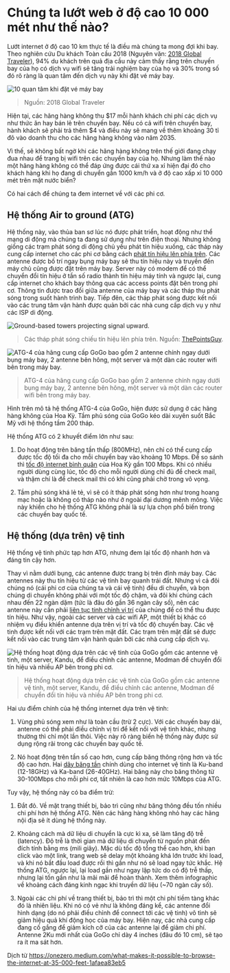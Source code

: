 # Chúng ta lướt web ở độ cao 10 000 mét như thế nào?

Lướt internet ở độ cao 10 km thực tế là điều mà chúng ta mong đợi khi bay. Theo nghiên cứu Du khách Toàn cầu 2018 (Nguyên văn: [2018 Global Traveler](https://www.gogoair.com/learning-center/2018-global-traveler-research-study/)), 94% du khách trên quả địa cầu này cảm thấy rằng trên chuyến bay của họ có dịch vụ wifi sẽ tăng trải nghiệm bay của họ và 30% trong số đó rõ ràng là quan tâm đến dịch vụ này khi đặt vé máy bay.

![10 quan tâm khi đặt vé máy bay](https://miro.medium.com/max/1306/0*OiNjMo2GsbQWQEoq)

> Nguồn: 2018 Global Traveler 

Hiện tại, các hãng hàng không thu $17 mỗi hành khách chi phí các dịch vụ như thức ăn hay bán lẻ trên chuyến bay. Nếu có cả wifi trên chuyến bay, hành khách sẽ phải trả thêm $4 và điều này sẽ mang về thêm khoảng 30 tỉ đô vào doanh thu cho các hãng hàng không vào năm 2035.

Vì thế, sẽ không bất ngờ khi các hãng hàng không trên thế giới đang chạy đua nhau để trang bị wifi trên các chuyến bay của họ. Nhưng làm thế nào một hãng hàng không có thể đáp ứng được cái thứ xa xỉ hiện đại đó cho khách hàng khi họ đang di chuyển gần 1000 km/h và ở độ cao xấp xỉ 10 000 mét trên mặt nước biển?

Có hai cách để chúng ta đem internet về với các phi cơ.

## Hệ thống Air to ground (ATG)

Hệ thống này, vào thủa ban sơ lúc nó được phát triển, hoạt động như thể mạng di động mà chúng ta đang sử dụng như trên điện thoại. Nhưng không giống các trạm phát sóng di động chủ yếu phát tín hiệu xuống, các tháp này cung cấp internet cho các phi cơ bằng cách [phát tín hiệu lên phía trên](https://fortune.com/2017/08/10/how-does-wifi-work-on-planes/). Các antenne được bố trí ngay bụng máy bay sẽ thu tín hiệu này và truyền đến máy chủ cũng được đặt trên máy bay. Server này có modem để có thể chuyển đổi tín hiệu ở tần số radio thành tín hiệu máy tính và ngược lại, cung cấp internet cho khách bay thông qua các access points đặt bên trong phi cơ. Thông tin được trao đổi giữa antenne của máy bay và các tháp thu phát sóng trong suốt hành trình bay. Tiếp đên, các tháp phát sóng được kết nối vào các trung tâm vận hành được quản bởi các nhà cung cấp dịch vụ y như các ISP di động.

![Ground-based towers projecting signal upward.](https://miro.medium.com/max/530/0*z8wD2ixUwoZwqZdV)

> Các tháp phát sóng chiếu tín hiệu lên phía trên. Nguồn: [ThePointsGuy](https://thepointsguy.com/2015/11/how-in-flight-wi-fi-works/).

![ATG-4 của hãng cung cấp GoGo bao gồm 2 antenne chính ngay dưới bụng máy bay, 2 antenne bên hông, một server và một dàn các router wifi bên trong máy bay.](https://miro.medium.com/max/1000/0*r-18bsHXs3IJhpae)

> ATG-4 của hãng cung cấp GoGo bao gồm 2 antenne chính ngay dưới bụng máy bay, 2 antenne bên hông, một server và một dàn các router wifi bên trong máy bay.

Hình trên mô tả hệ thống ATG-4 của GoGo, hiện được sử dụng ở các hãng hàng không của Hoa Kỳ. Tầm phủ sóng của GoGo kéo dài xuyên suốt Bắc Mỹ với hệ thống tầm 200 tháp.

Hệ thống ATG có 2 khuyết điểm lớn như sau:

1. Do hoạt động trên băng tần thấp (800MHz), nên chỉ có thể cung cấp được tốc độ tối đa cho mỗi chuyến bay vào khoảng 10 Mbps. Để so sánh thì [tốc độ internet bình quân](https://www.speedtest.net/reports/united-states/2018/#fixed) của Hoa Kỳ gần 100 Mbps. Khi có nhiều người dùng cùng lúc, tốc độ cho mỗi người dùng chỉ đủ để check mail, và thậm chí là để check mail thì có khi cũng phải chờ trong vô vọng.

2. Tầm phủ sóng khá lẻ tẻ, vì sẽ có ít tháp phát sóng hơn như trong hoang mạc hoặc là không có tháp nào như ở ngoài đại dương mênh mông. Việc này khiến cho hệ thống ATG không phải là sự lựa chọn phổ biến trong các chuyến bay quốc tế.

## Hệ thống (dựa trên) vệ tinh

Hệ thống vệ tinh phức tạp hơn ATG, nhưng đem lại tốc độ nhanh hơn và đáng tin cậy hơn.

Thay vì nằm dưới bụng, các antenne được trang bị trên đỉnh máy bay. Các antennes này thu tín hiệu từ các vệ tinh bay quanh trái đất. Nhưng vì cả đôi chúng nó (cái phi cơ của chúng ta và cái vệ tinh) đều di chuyển, và bọn chúng di chuyển không phải với một tốc độ chậm, và đôi khi chúng cách nhau đến 22 ngàn dặm (tức là đâu đó gần 36 ngàn cây số), nên các antenne này cần phải [liên tục tinh chỉnh vị trí](http://concourse.gogoair.com/gogo-international-ku-band-satellite-internet-work/) của chúng để có thể thu được tín hiệu. Như vậy, ngoài các server và các wifi AP, một thiết bị khác có nhiệm vụ điều khiển antenne dựa trên vị trí và tốc độ chuyến bay. Các vệ tinh được kết nối với các trạm trên mặt đất. Các trạm trên mặt đất sẽ được kết nối vào các trung tâm vận hành quản bởi các nhà cung cấp dịch vụ.

![Hệ thống hoạt động dựa trên các vệ tinh của GoGo gồm các antenne vệ tinh, một server, Kandu, để điều chỉnh các antenne, Modman để chuyển đổi tín hiệu và nhiều AP bên trong phi cơ.](https://miro.medium.com/max/1044/0*UBVkYwA5QSV0nqc9)

> Hệ thống hoạt động dựa trên các vệ tinh của GoGo gồm các antenne vệ tinh, một server, Kandu, để điều chỉnh các antenne, Modman để chuyển đổi tín hiệu và nhiều AP bên trong phi cơ.

Hai ưu điểm chính của hệ thống internet dựa trên vệ tinh: 

1. Vùng phủ sóng xem như là toàn cầu (trừ 2 cực). Với các chuyến bay dài, antenne có thể phải điều chỉnh vị trí để kết nối với vệ tinh khác, nhưng thường thì chỉ một lần thôi. Việc này rõ ràng biến hệ thống này được sử dụng rộng rãi trong các chuyến bay quốc tế.

2. Nó hoạt động trên tần số cao hơn, cung cấp băng thông rộng hơn và tốc độ cao hơn. Hai [dãy băng tần](https://www.getconnected.aero/2017/09/lkuka-band-satellites-mean/) chính dùng cho internet vệ tinh là Ku-band (12-18GHz) và Ka-band (26-40GHz). Hai băng này cho băng thông từ 30-100Mbps cho mỗi phi cơ, tất nhiên là cao hơn mức 10Mbps của ATG.

Tuy vậy, hệ thống này có ba điểm trừ:

1. Đắt đỏ. Về mặt trang thiết bị, bảo trì cũng như băng thông đều tốn nhiều chi phí hơn hệ thống ATG. Nên các hãng hàng không nhỏ hay các hãng nội địa sẽ ít dùng hệ thống này.

2. Khoảng cách mà dữ liệu di chuyển là cực kì xa, sẽ làm tăng độ trễ (latency). Độ trễ là thời gian mà dữ liệu di chuyển từ nguồn phát đến đích tính bằng ms (mili giây). Mặc dù tốc độ tổng thể cao hơn, khi bạn click vào một link, trang web sẽ delay một khoảng khá lớn trước khi load, và khi nó bắt đầu load được rồi thì gần như nó sẽ load ngay tức khắc. Hệ thống ATG, ngược lại, lại load gần như ngay lập tức do có độ trễ thấp, nhưng lại tốn gần như là mãi mãi để hoàn thành. Xem thêm infographic về khoảng cách đáng kinh ngạc khi truyền dữ liệu (~70 ngàn cây số).

3. Ngoài các chi phí về trang thiết bị, bảo trì thì một chi phí tiềm tàng khác đó là nhiên liệu. Khi nó có vẻ như là không đáng kể, các antenne đổi hình dạng (do nó phải điều chỉnh để connect tới các vệ tinh) vô tình sẽ giảm hiệu quả khí động học của máy bay. Hiện nay, các nhà cung cấp đang cố gắng để giảm kích cỡ của các antenne lại để giảm chi phí. Antenne 2Ku mới nhất của GoGo chỉ dày 4 inches (đâu đó 10 cm), sẽ tạo ra ít ma sát hơn.

Dịch từ https://onezero.medium.com/what-makes-it-possible-to-browse-the-internet-at-35-000-feet-1afaea83eb5